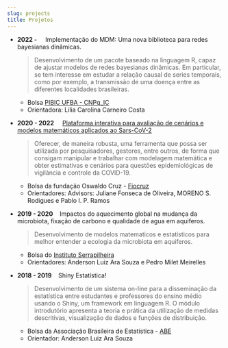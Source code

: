 ```yaml
---
slug: projects
title: Projetos
---
```


- **2022 -** &nbsp; &nbsp; Implementação do MDM: Uma nova biblioteca para redes bayesianas dinâmicas.

    >Desenvolvimento de um pacote baseado na linguagem R, capaz de ajustar modelos de redes bayesianas dinâmicas. Em particular, se tem interesse em estudar a relação causal de series temporais, como por exemplo, a transmissão de uma doença entre as diferentes localidades brasileiras.
    
    + Bolsa [PIBIC UFBA - CNPq_IC](https://sisbic.ufba.br/sisbic/Welcome.do###)
    + Orientadora: Lilia Carolina Carneiro Costa


- **2020 - 2022** &nbsp; &nbsp; [Plataforma interativa para avaliação de cenários e modelos matemáticos aplicados ao Sars-CoV-2](https://modelacovid19.rondonia.fiocruz.br/shiny/covidApp/)

    >Oferecer, de maneira robusta, uma ferramenta que possa ser utilizada por pesquisadores, gestores, entre outros, de forma que consigam manipular e trabalhar com modelagem matemática e obter estimativas e cenários para questões epidemiológicas de vigilância e controle da COVID-19.
    
    + Bolsa da fundação Oswaldo Cruz - [Fiocruz](https://portal.fiocruz.br/)
    + Orientadores: Advisors: Juliane Fonseca de Oliveira, MORENO S. Rodigues e Pablo I. P. Ramos
    
- **2019 - 2020** &nbsp;&nbsp; Impactos do aquecimento global na mudança da microbiota, fixação de carbono e qualidade de agua em aquiferos.


    >Desenvolvimento de modelos matematicos e estatisticos para melhor entender a ecologia da microbiota em aquiferos.

  + Bolsa do [Instituto Serrapilheira](https://serrapilheira.org/)
  + Orientadores: Anderson Luiz Ara Souza e Pedro Milet Meirelles 
  

- **2018 - 2019** &nbsp;&nbsp; Shiny Estatística!
    
    >Desenvolvimento de um sistema on-line para a disseminação da estatística entre estudantes e professores do ensino médio usando o Shiny, um framework em linguagem R. O módulo introdutório apresenta a teoria e prática da utilização de medidas descritivas, visualização de dados e funções de distribuição.

  + Bolsa da Associação Brasileira de Estatística - [ABE](http://www.redeabe.org.br/site/)
  + Orientador: Anderson Luiz Ara Souza
  
